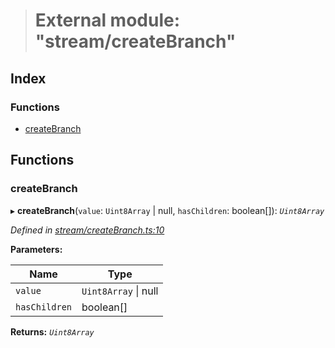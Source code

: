 > # External module: "stream/createBranch"

## Index

### Functions

* [createBranch](_stream_createbranch_.md#createbranch)

## Functions

###  createBranch

▸ **createBranch**(`value`: `Uint8Array` | null, `hasChildren`: boolean[]): *`Uint8Array`*

*Defined in [stream/createBranch.ts:10](https://github.com/polkadot-js/common/blob/8fdfd7f/packages/trie-codec/src/stream/createBranch.ts#L10)*

**Parameters:**

Name | Type |
------ | ------ |
`value` | `Uint8Array` \| null |
`hasChildren` | boolean[] |

**Returns:** *`Uint8Array`*